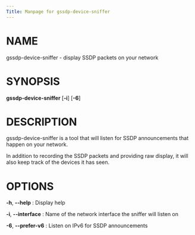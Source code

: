 ```yaml
---
Title: Manpage for gssdp-device-sniffer
---
```


# NAME

gssdp-device-sniffer - display SSDP packets on your network

# SYNOPSIS

**gssdp-device-sniffer** [**-i**] [**-6**]

# DESCRIPTION

gssdp-device-sniffer is a tool that will listen for SSDP announcements that happen
on your network.

In addition to recording the SSDP packets and providing raw display, it will also
keep track of the devices it has seen.

# OPTIONS

**-h**, **--help**
:     Display help

**-i**, **--interface**
:     Name of the network interface the sniffer will listen on

**-6**, **--prefer-v6**
:     Listen on IPv6 for SSDP announcements
